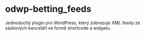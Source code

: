 # odwp-betting_feeds
Jednoduchý plugin pro WordPress, který zobrazuje XML feedy ze sázkových kanceláří ve formě shortcode a widgetu.
